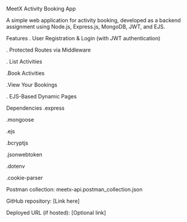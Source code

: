   MeetX Activity Booking App

A simple web application for activity booking, developed as a backend assignment using Node.js, Express.js, MongoDB, JWT, and EJS.


Features
. User Registration & Login (with JWT authentication)

. Protected Routes via Middleware

. List Activities

.Book Activities

.View Your Bookings

. EJS-Based Dynamic Pages



 Dependencies
.express

.mongoose

.ejs

.bcryptjs

.jsonwebtoken

.dotenv

.cookie-parser



Postman collection: meetx-api.postman_collection.json

GitHub repository: [Link here]

Deployed URL (if hosted): [Optional link]